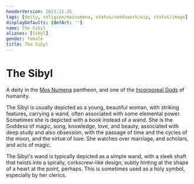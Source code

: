 ```yaml
---
headerVersion: 2023.11.25
tags: [deity, religion/mosnumena, status/needswork/wip, status/image]
displayDefaults: {defArt: ''}
name: The Sibyl
aliases: [Sibyl]
gender: female
title: The Sibyl
---
```

# The Sibyl



A deity in the [Mos Numena](<../../../religions/mos-numena/mos-numena.md>) pantheon, and one of the [Incorporeal Gods](<../incorporeal-gods.md>) of humanity. 

The Sibyl is usually depicted as a young, beautiful woman, with striking features, carrying a wand, often associated with some elemental power. Sometimes she is depicted with a book instead of a wand. She is the Goddess of magic, song, knowledge, love, and beauty, associated with deep study and also obsession, with the passage of time and the cycles of the moon, and the virtue of love. She watches over marriage, and scholars, and acts of magic.

The Sibyl's wand is typically depicted as a simple wand, with a sleek shaft that twists into a spirally, corkscrew-like design, subtly hinting at the shape of a heart at the point, perhaps. This is sometimes used as a holy symbol, especially by her clerics. 








